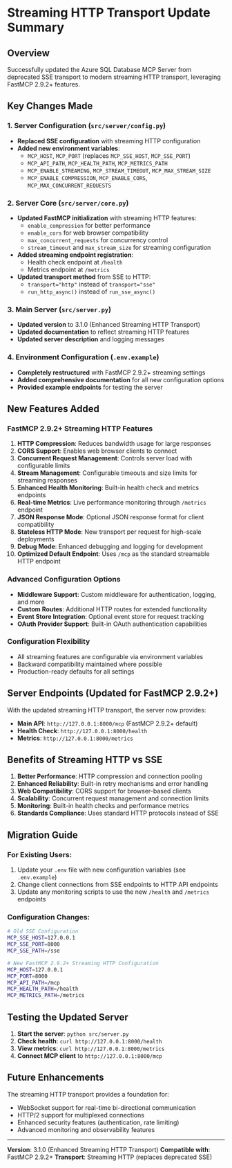 # Streaming HTTP Transport Update Summary

## Overview
Successfully updated the Azure SQL Database MCP Server from deprecated SSE transport to modern streaming HTTP transport, leveraging FastMCP 2.9.2+ features.

## Key Changes Made

### 1. Server Configuration (`src/server/config.py`)
- **Replaced SSE configuration** with streaming HTTP configuration
- **Added new environment variables**:
  - `MCP_HOST`, `MCP_PORT` (replaces `MCP_SSE_HOST`, `MCP_SSE_PORT`)
  - `MCP_API_PATH`, `MCP_HEALTH_PATH`, `MCP_METRICS_PATH`
  - `MCP_ENABLE_STREAMING`, `MCP_STREAM_TIMEOUT`, `MCP_MAX_STREAM_SIZE`
  - `MCP_ENABLE_COMPRESSION`, `MCP_ENABLE_CORS`, `MCP_MAX_CONCURRENT_REQUESTS`

### 2. Server Core (`src/server/core.py`)
- **Updated FastMCP initialization** with streaming HTTP features:
  - `enable_compression` for better performance
  - `enable_cors` for web browser compatibility
  - `max_concurrent_requests` for concurrency control
  - `stream_timeout` and `max_stream_size` for streaming configuration
- **Added streaming endpoint registration**:
  - Health check endpoint at `/health`
  - Metrics endpoint at `/metrics`
- **Updated transport method** from SSE to HTTP:
  - `transport="http"` instead of `transport="sse"`
  - `run_http_async()` instead of `run_sse_async()`

### 3. Main Server (`src/server.py`)
- **Updated version** to 3.1.0 (Enhanced Streaming HTTP Transport)
- **Updated documentation** to reflect streaming HTTP features
- **Updated server description** and logging messages

### 4. Environment Configuration (`.env.example`)
- **Completely restructured** with FastMCP 2.9.2+ streaming settings
- **Added comprehensive documentation** for all new configuration options
- **Provided example endpoints** for testing the server

## New Features Added

### FastMCP 2.9.2+ Streaming HTTP Features
1. **HTTP Compression**: Reduces bandwidth usage for large responses
2. **CORS Support**: Enables web browser clients to connect
3. **Concurrent Request Management**: Controls server load with configurable limits
4. **Stream Management**: Configurable timeouts and size limits for streaming responses
5. **Enhanced Health Monitoring**: Built-in health check and metrics endpoints
6. **Real-time Metrics**: Live performance monitoring through `/metrics` endpoint
7. **JSON Response Mode**: Optional JSON response format for client compatibility
8. **Stateless HTTP Mode**: New transport per request for high-scale deployments
9. **Debug Mode**: Enhanced debugging and logging for development
10. **Optimized Default Endpoint**: Uses `/mcp` as the standard streamable HTTP endpoint

### Advanced Configuration Options
- **Middleware Support**: Custom middleware for authentication, logging, and more
- **Custom Routes**: Additional HTTP routes for extended functionality
- **Event Store Integration**: Optional event store for request tracking
- **OAuth Provider Support**: Built-in OAuth authentication capabilities

### Configuration Flexibility
- All streaming features are configurable via environment variables
- Backward compatibility maintained where possible
- Production-ready defaults for all settings

## Server Endpoints (Updated for FastMCP 2.9.2+)

With the updated streaming HTTP transport, the server now provides:

- **Main API**: `http://127.0.0.1:8000/mcp` (FastMCP 2.9.2+ default)
- **Health Check**: `http://127.0.0.1:8000/health`
- **Metrics**: `http://127.0.0.1:8000/metrics`

## Benefits of Streaming HTTP vs SSE

1. **Better Performance**: HTTP compression and connection pooling
2. **Enhanced Reliability**: Built-in retry mechanisms and error handling
3. **Web Compatibility**: CORS support for browser-based clients
4. **Scalability**: Concurrent request management and connection limits
5. **Monitoring**: Built-in health checks and performance metrics
6. **Standards Compliance**: Uses standard HTTP protocols instead of SSE

## Migration Guide

### For Existing Users:
1. Update your `.env` file with new configuration variables (see `.env.example`)
2. Change client connections from SSE endpoints to HTTP API endpoints
3. Update any monitoring scripts to use the new `/health` and `/metrics` endpoints

### Configuration Changes:
```bash
# Old SSE Configuration
MCP_SSE_HOST=127.0.0.1
MCP_SSE_PORT=8000
MCP_SSE_PATH=/sse

# New FastMCP 2.9.2+ Streaming HTTP Configuration
MCP_HOST=127.0.0.1
MCP_PORT=8000
MCP_API_PATH=/mcp
MCP_HEALTH_PATH=/health
MCP_METRICS_PATH=/metrics
```

## Testing the Updated Server

1. **Start the server**: `python src/server.py`
2. **Check health**: `curl http://127.0.0.1:8000/health`
3. **View metrics**: `curl http://127.0.0.1:8000/metrics`
4. **Connect MCP client** to `http://127.0.0.1:8000/mcp`

## Future Enhancements

The streaming HTTP transport provides a foundation for:
- WebSocket support for real-time bi-directional communication
- HTTP/2 support for multiplexed connections
- Enhanced security features (authentication, rate limiting)
- Advanced monitoring and observability features

---

**Version**: 3.1.0 (Enhanced Streaming HTTP Transport)
**Compatible with**: FastMCP 2.9.2+
**Transport**: Streaming HTTP (replaces deprecated SSE)
